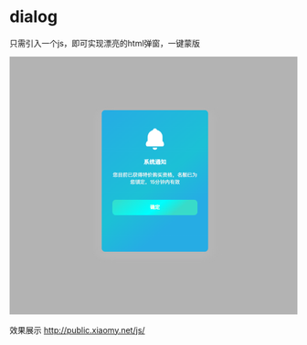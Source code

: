 # dialog
只需引入一个js，即可实现漂亮的html弹窗，一键蒙版

![dialog](./WX20200618-184633.png)

效果展示
http://public.xiaomy.net/js/
